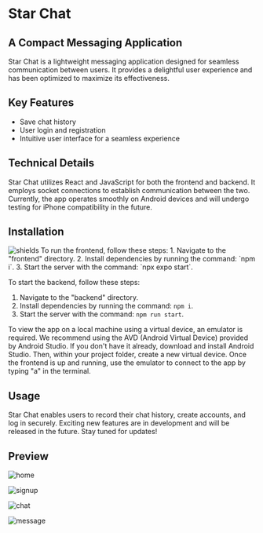 # Star Chat

## A Compact Messaging Application

Star Chat is a lightweight messaging application designed for seamless communication between users. It provides a delightful user experience and has been optimized to maximize its effectiveness.

## Key Features

- Save chat history
- User login and registration
- Intuitive user interface for a seamless experience

## Technical Details

Star Chat utilizes React and JavaScript for both the frontend and backend. It employs socket connections to establish communication between the two. Currently, the app operates smoothly on Android devices and will undergo testing for iPhone compatibility in the future.

## Installation
<img src="https://img.shields.io/badge/Socket.IO-Real--time%20Communication%20Library-blue" alt="shields">
To run the frontend, follow these steps:
1. Navigate to the "frontend" directory.
2. Install dependencies by running the command: `npm i`.
3. Start the server with the command: `npx expo start`.

To start the backend, follow these steps:
1. Navigate to the "backend" directory.
2. Install dependencies by running the command: `npm i`.
3. Start the server with the command: `npm run start`.

To view the app on a local machine using a virtual device, an emulator is required. We recommend using the AVD (Android Virtual Device) provided by Android Studio. If you don't have it already, download and install Android Studio. Then, within your project folder, create a new virtual device. Once the frontend is up and running, use the emulator to connect to the app by typing "a" in the terminal.

## Usage

Star Chat enables users to record their chat history, create accounts, and log in securely. Exciting new features are in development and will be released in the future. Stay tuned for updates!


## Preview

![home](https://github.com/xiayulin123/StarChat_frontend/assets/113715923/6273da1e-1f1c-4f51-a44a-aba5330283e3)


![signup](https://github.com/xiayulin123/StarChat_frontend/assets/113715923/86762824-f7b6-47fc-bb80-23cb36fac731)

![chat](https://github.com/xiayulin123/StarChat_frontend/assets/113715923/93fd836d-b586-410f-affa-74cbc9006413)


![message](https://github.com/xiayulin123/StarChat_frontend/assets/113715923/d5cd0738-39cd-4bc1-af89-302066a70566)

